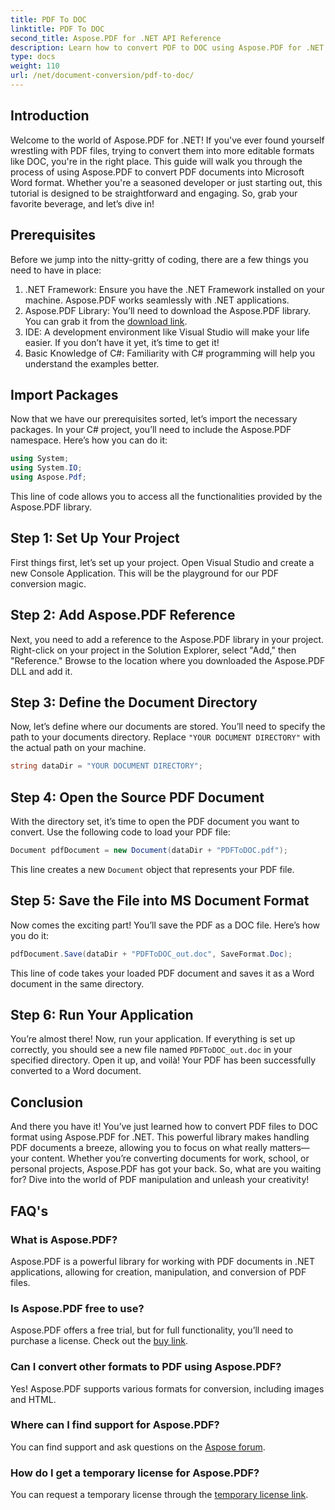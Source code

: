 ```yaml
---
title: PDF To DOC
linktitle: PDF To DOC
second_title: Aspose.PDF for .NET API Reference
description: Learn how to convert PDF to DOC using Aspose.PDF for .NET in this comprehensive guide. Step-by-step instructions and tips included.
type: docs
weight: 110
url: /net/document-conversion/pdf-to-doc/
---
```

## Introduction

Welcome to the world of Aspose.PDF for .NET! If you've ever found yourself wrestling with PDF files, trying to convert them into more editable formats like DOC, you're in the right place. This guide will walk you through the process of using Aspose.PDF to convert PDF documents into Microsoft Word format. Whether you're a seasoned developer or just starting out, this tutorial is designed to be straightforward and engaging. So, grab your favorite beverage, and let’s dive in!

## Prerequisites

Before we jump into the nitty-gritty of coding, there are a few things you need to have in place:

1. .NET Framework: Ensure you have the .NET Framework installed on your machine. Aspose.PDF works seamlessly with .NET applications.
2. Aspose.PDF Library: You’ll need to download the Aspose.PDF library. You can grab it from the [download link](https://releases.aspose.com/pdf/net/).
3. IDE: A development environment like Visual Studio will make your life easier. If you don’t have it yet, it’s time to get it!
4. Basic Knowledge of C#: Familiarity with C# programming will help you understand the examples better.

## Import Packages

Now that we have our prerequisites sorted, let’s import the necessary packages. In your C# project, you’ll need to include the Aspose.PDF namespace. Here’s how you can do it:

```csharp
using System;
using System.IO;
using Aspose.Pdf;
```

This line of code allows you to access all the functionalities provided by the Aspose.PDF library.

## Step 1: Set Up Your Project

First things first, let’s set up your project. Open Visual Studio and create a new Console Application. This will be the playground for our PDF conversion magic.

## Step 2: Add Aspose.PDF Reference

Next, you need to add a reference to the Aspose.PDF library in your project. Right-click on your project in the Solution Explorer, select "Add," then "Reference." Browse to the location where you downloaded the Aspose.PDF DLL and add it.

## Step 3: Define the Document Directory

Now, let’s define where our documents are stored. You’ll need to specify the path to your documents directory. Replace `"YOUR DOCUMENT DIRECTORY"` with the actual path on your machine.

```csharp
string dataDir = "YOUR DOCUMENT DIRECTORY";
```

## Step 4: Open the Source PDF Document

With the directory set, it’s time to open the PDF document you want to convert. Use the following code to load your PDF file:

```csharp
Document pdfDocument = new Document(dataDir + "PDFToDOC.pdf");
```

This line creates a new `Document` object that represents your PDF file.

## Step 5: Save the File into MS Document Format

Now comes the exciting part! You’ll save the PDF as a DOC file. Here’s how you do it:

```csharp
pdfDocument.Save(dataDir + "PDFToDOC_out.doc", SaveFormat.Doc);
```

This line of code takes your loaded PDF document and saves it as a Word document in the same directory.

## Step 6: Run Your Application

You’re almost there! Now, run your application. If everything is set up correctly, you should see a new file named `PDFToDOC_out.doc` in your specified directory. Open it up, and voilà! Your PDF has been successfully converted to a Word document.

## Conclusion

And there you have it! You’ve just learned how to convert PDF files to DOC format using Aspose.PDF for .NET. This powerful library makes handling PDF documents a breeze, allowing you to focus on what really matters—your content. Whether you’re converting documents for work, school, or personal projects, Aspose.PDF has got your back. So, what are you waiting for? Dive into the world of PDF manipulation and unleash your creativity!

## FAQ's

### What is Aspose.PDF?
Aspose.PDF is a powerful library for working with PDF documents in .NET applications, allowing for creation, manipulation, and conversion of PDF files.

### Is Aspose.PDF free to use?
Aspose.PDF offers a free trial, but for full functionality, you’ll need to purchase a license. Check out the [buy link](https://purchase.aspose.com/buy).

### Can I convert other formats to PDF using Aspose.PDF?
Yes! Aspose.PDF supports various formats for conversion, including images and HTML.

### Where can I find support for Aspose.PDF?
You can find support and ask questions on the [Aspose forum](https://forum.aspose.com/c/pdf/10).

### How do I get a temporary license for Aspose.PDF?
You can request a temporary license through the [temporary license link](https://purchase.aspose.com/temporary-license/).
